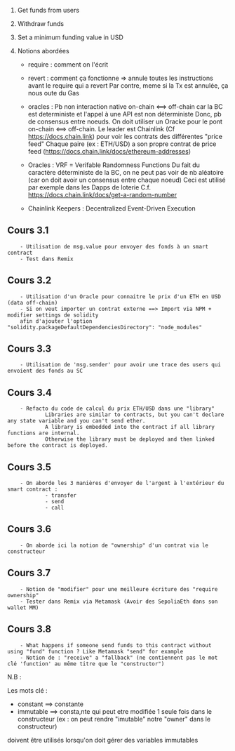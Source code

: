 1. Get funds from users
2. Withdraw funds
3. Set a minimum funding value in USD

4. Notions abordées

    - require : comment on l'écrit
    - revert : comment ça fonctionne => annule toutes les instructions avant le require qui a revert 
             Par contre, meme si la Tx est annulée, ça nous oute du Gas
    - oracles : Pb non interaction native on-chain <==> off-chain car la BC est deterministe et l'appel à une API est non déterministe 
              Donc, pb de consensus entre noeuds.
              On doit utiliser un Oracke pour le pont on-chain <==> off-chain.
              Le leader est Chainlink (Cf https://docs.chain.link) pour voir les contrats des différentes "price feed"
              Chaque paire (ex : ETH/USD) a son propre contrat de price feed (https://docs.chain.link/docs/ethereum-addresses)

    - Oracles : VRF = Verifable Randomness Functions 
            Du fait du caractère déterministe de la BC, on ne peut pas voir de nb aléatoire (car on doit avoir un consensus entre chaque noeud)
            Ceci est utilisé par exemple dans les Dapps de loterie
            C.f. https://docs.chain.link/docs/get-a-random-number

    - Chainlink Keepers : Decentralized Event-Driven Execution


## Cours 3.1

        - Utilisation de msg.value pour envoyer des fonds à un smart contract
        - Test dans Remix

## Cours 3.2
        - Utilisation d'un Oracle pour connaitre le prix d'un ETH en USD (data off-chain)
        - Si on veut importer un contrat externe ==> Import via NPM + modifier settings de solidity 
        afin d'ajouter l'option "solidity.packageDefaultDependenciesDirectory": "node_modules"

         
## Cours 3.3
        - Utilisation de 'msg.sender' pour avoir une trace des users qui envoient des fonds au SC

## Cours 3.4        
        - Refacto du code de calcul du prix ETH/USD dans une "library" 
                Libraries are similar to contracts, but you can't declare any state variable and you can't send ether.
                A library is embedded into the contract if all library functions are internal.
                Otherwise the library must be deployed and then linked before the contract is deployed.

## Cours 3.5
        - On aborde les 3 manières d'envoyer de l'argent à l'extérieur du smart contract : 
                - transfer
                - send
                - call

## Cours 3.6
        - On aborde ici la notion de "ownership" d'un contrat via le constructeur

## Cours 3.7
        - Notion de "modifier" pour une meilleure écriture des "require ownership"
        - Tester dans Remix via Metamask (Avoir des SepoliaEth dans son wallet MM)

## Cours 3.8
        - What happens if someone send funds to this contract without using "fund" function ? Like Metamask "send" for example
        - Notion de : "receive" a "fallback" (ne contiennent pas le mot clé 'function' au même titre que le "constructor")

N.B : 

Les mots clé : 
 - constant ==> constante
 - immutable ==> consta,nte qui peut etre modifiée 1 seule fois dans le constructeur 
 (ex : on peut rendre "imutable" notre "owner" dans le constructeur)

doivent être utilisés lorsqu'on doit gérer des variables immutables




